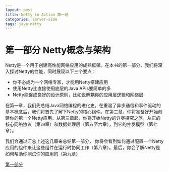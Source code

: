 ```yaml
---
layout: post
title: Netty in Action 第一话
categories: server-side
tags: java netty
---
```

# 第一部分 Netty概念与架构
Netty是一个用于创建高性能网络应用的成熟框架。在本书的第一部分，我们将深入探讨Netty的性能，同时展现以下三个要点：

* 你不必成为一个网络专家，才能用Netty搭建应用
* 使用Netty比直接使用底层的Java APIs要简单的多
* Netty能促成良好的设计原则，比如说解耦你的应用层逻辑和网络层

在第一章，我们先总结Java网络编程的进化史。在重温了异步通信和事件驱动的基本概念后，我们将首先了解下Netty的核心组件。在第二章，你将准备好开始创建你的第一个Netty应用。从第三章起，你将开始Netty的详尽探究之旅，从它的核心网络协议（第四章）和数据处理层（第五至六章），到它的并发模型（第七章）。

我们会通过汇总上述这几章来总结第一部分， 你将会看到如何通过配置一个Netty应用的组件来让这些组件在运行时协同工作（第八章）。最后，你会了解Netty是如何帮助你测试你的应用的（第九章）

[第一部分](../netty/2016-10-12-netty1.md)
